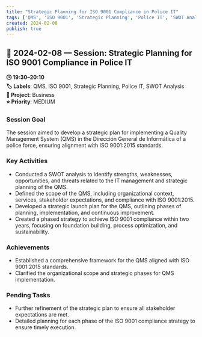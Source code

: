 ```yaml
---
title: "Strategic Planning for ISO 9001 Compliance in Police IT"
tags: ['QMS', 'ISO 9001', 'Strategic Planning', 'Police IT', 'SWOT Analysis']
created: 2024-02-08
publish: true
---
```


## 📅 2024-02-08 — Session: Strategic Planning for ISO 9001 Compliance in Police IT

**🕒 19:30–20:10**  
**🏷️ Labels**: QMS, ISO 9001, Strategic Planning, Police IT, SWOT Analysis  
**📂 Project**: Business  
**⭐ Priority**: MEDIUM  


### Session Goal
The session aimed to develop a strategic plan for implementing a Quality Management System (QMS) in the Dirección General de Informática of a police force, ensuring alignment with ISO 9001:2015 standards.

### Key Activities
- Conducted a SWOT analysis to identify strengths, weaknesses, opportunities, and threats related to the IT management and strategic planning of the QMS.
- Defined the scope of the QMS, including organizational context, services, stakeholder expectations, and compliance with ISO 9001:2015.
- Developed a strategic launch plan for the QMS, outlining phases of planning, implementation, and continuous improvement.
- Created a phased strategy to achieve ISO 9001 compliance within two years, focusing on foundation building, process optimization, and sustainability.

### Achievements
- Established a comprehensive framework for the QMS aligned with ISO 9001:2015 standards.
- Clarified the organizational scope and strategic phases for QMS implementation.

### Pending Tasks
- Further refinement of the strategic plan to ensure all stakeholder expectations are met.
- Detailed planning for each phase of the ISO 9001 compliance strategy to ensure timely execution.
